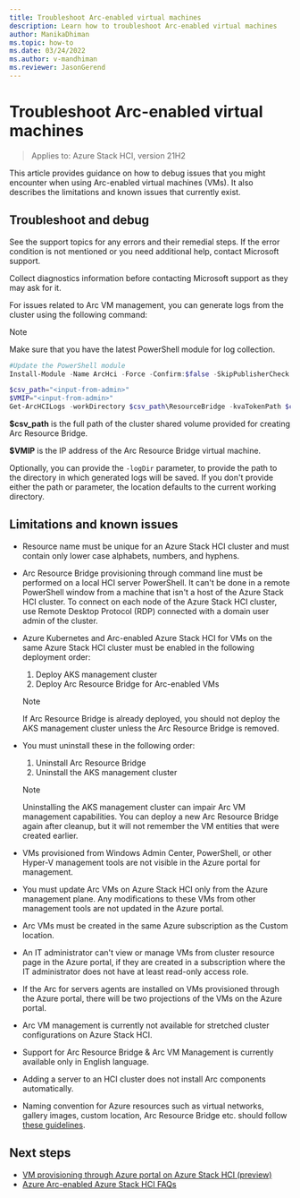 ```yaml
---
title: Troubleshoot Arc-enabled virtual machines
description: Learn how to troubleshoot Arc-enabled virtual machines
author: ManikaDhiman
ms.topic: how-to
ms.date: 03/24/2022
ms.author: v-mandhiman
ms.reviewer: JasonGerend
---
```


# Troubleshoot Arc-enabled virtual machines

> Applies to: Azure Stack HCI, version 21H2

This article provides guidance on how to debug issues that you might encounter when using Arc-enabled virtual machines (VMs). It also describes the limitations and known issues that currently exist.

## Troubleshoot and debug

See the support topics for any errors and their remedial steps. If the error condition is not mentioned or you need additional help, contact Microsoft support.

Collect diagnostics information before contacting Microsoft support as they may ask for it.

For issues related to Arc VM management, you can generate logs from the cluster using the following command:

> [!NOTE]
> Make sure that you have the latest PowerShell module for log collection.
>```PowerShell
> #Update the PowerShell module
> Install-Module -Name ArcHci -Force -Confirm:$false -SkipPublisherCheck -AcceptLicense
>```

```PowerShell
$csv_path="<input-from-admin>"
$VMIP="<input-from-admin>"
Get-ArcHCILogs -workDirectory $csv_path\ResourceBridge -kvaTokenPath $csv_path\ResourceBridge\kvatoken.tok -ip $VMIP
```

**$csv_path** is the full path of the cluster shared volume provided for creating Arc Resource Bridge.

**$VMIP** is the IP address of the Arc Resource Bridge virtual machine.

Optionally, you can provide the `-logDir` parameter, to provide the path to the directory in which generated logs will be saved. If you don't provide either the path or parameter, the location defaults to the current working directory.

## Limitations and known issues

- Resource name must be unique for an Azure Stack HCI cluster and must contain only lower case alphabets, numbers, and hyphens.
- Arc Resource Bridge provisioning through command line must be performed on a local HCI server PowerShell. It can't be done in a remote PowerShell window from a machine that isn't a host of the Azure Stack HCI cluster. To connect on each node of the Azure Stack HCI cluster, use Remote Desktop Protocol (RDP) connected with a domain user admin of the cluster.
- Azure Kubernetes and Arc-enabled Azure Stack HCI for VMs on the same Azure Stack HCI cluster must be enabled in the following deployment order:

    1. Deploy AKS management cluster
    1. Deploy Arc Resource Bridge for Arc-enabled VMs

    > [!NOTE]
    > If Arc Resource Bridge is already deployed, you should not deploy the AKS management cluster unless the Arc Resource Bridge is removed.


- You must uninstall these in the following order:

    1. Uninstall Arc Resource Bridge
    1. Uninstall the AKS management cluster

    > [!NOTE]
    > Uninstalling the AKS management cluster can impair Arc VM management capabilities. You can deploy a new Arc Resource Bridge again after cleanup, but it will not remember the VM entities that were created earlier.


- VMs provisioned from Windows Admin Center, PowerShell, or other Hyper-V management tools are not visible in the Azure portal for management.
- You must update Arc VMs on Azure Stack HCI only from the Azure management plane. Any modifications to these VMs from other management tools are not updated in the Azure portal.
- Arc VMs must be created in the same Azure subscription as the Custom location.
- An IT administrator can't view or manage VMs from cluster resource page in the Azure portal, if they are created in a subscription where the IT administrator does not have at least read-only access role.
- If the Arc for servers agents are installed on VMs provisioned through the Azure portal, there will be two projections of the VMs on the Azure portal.
- Arc VM management is currently not available for stretched cluster configurations on Azure Stack HCI.
- Support for Arc Resource Bridge & Arc VM Management is currently available only in English language.
- Adding a server to an HCI cluster does not install Arc components automatically.
- Naming convention for Azure resources such as virtual networks, gallery images, custom location, Arc Resource Bridge etc. should follow [these guidelines](/azure/azure-resource-manager/management/resource-name-rules).

## Next steps

- [VM provisioning through Azure portal on Azure Stack HCI (preview)](azure-arc-enabled-virtual-machines.md)
- [Azure Arc-enabled Azure Stack HCI FAQs](faqs-arc-enabled-vms.md)
